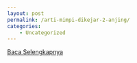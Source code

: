 ```yaml
---
layout: post
permalink: /arti-mimpi-dikejar-2-anjing/
categories:
    - Uncategorized
---
```


[Baca Selengkapnya](/01)